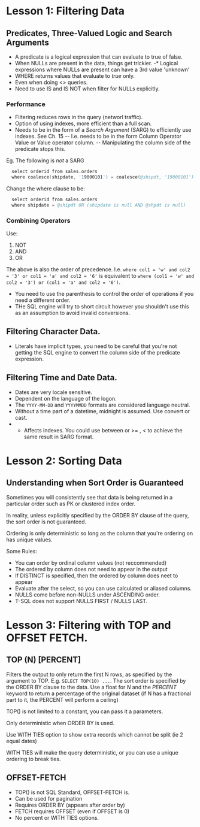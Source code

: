 # Lesson 1: Filtering Data 
## Predicates, Three-Valued Logic and Search Arguments
 - A predicate is a logical expression that can evaluate to true of false.
 - When NULLs are present in the data, things get trickier. 
 -* Logical expressions where NULLs are present can have a 3rd value 'unknown'
 - WHERE returns values that evaluate to *true* only.
 - Even when doing <> queries.
 - Need to use IS and IS NOT when filter for NULLs explicitly.

 ### Performance
  - Filtering reduces rows in the query (networl traffic).
  - Option of using indexes, more efficient than a full scan.
  - Needs to be in the form of a *Search Argument* (SARG) to efficiently use indexes. See Ch. 15
  -- I.e. needs to be in the form Column Operator Value or Value operator column.
  -- Manipulating the column side of the predicate stops this.

  Eg. The following is *not* a SARG
  ```S
    select orderid from sales.orders 
    where coalesce(shipdate, '19000101') = coalesce(@shipdt, '19000101')
  ```
  Change the where clause to be:
  ```S
    select orderid from sales.orders 
    where shipdate = @shipdt OR (shipdate is null AND @shpdt is null)
  ```

  ### Combining Operators
   Use:
   1. NOT
   2. AND
   3. OR

   The above is also the order of precedence. I.e. `where col1 = 'w' and col2 = '3' or col1 = 'a' and col2 = '6'` is equivalent to `where (col1 = 'w' and col2 = '3') or (col1 = 'a' and col2 = '6')`. 
   * You need to use the parenthesis to control the order of operations if you need a different order.
   * THe SQL engine will try to short circuit however you shouldn't use this as an assumption to avoid invalid conversions.

   ## Filtering Character Data.
   * Literals have implicit types, you need to be careful that you're not getting the SQL engine to convert the column side of the predicate expression.
   
   ## Filtering Time and Date Data.
   * Dates are very locale sensitive.
   * Dependent on the language of the logon.
   * The `YYYY-MM-DD` and `YYYYMMDD` formats are considered language neutral.
   * Without a time part of a datetime, midnight is assumed. Use convert or cast.
   * * Affects indexes. You could use between or >= , < to achieve the same result in SARG format.

# Lesson 2: Sorting Data
## Understanding when Sort Order is Guaranteed
Sometimes you will consistently see that data is being returned in a particular order such as PK or clustered index order.

In reality, unless explicitly specified by the ORDER BY clause of the query, the sort order is not guaranteed.

Ordering is only deterministic so long as the column that you're ordering on has unique values.

Some Rules:
 * You can order by ordinal column values (not reccommended)
 * The ordered by column does not need to appear in the output
 * If DISTINCT is specified, then the ordered by column does neet to appear
 * Evaluate after the select, so you can use calculated or aliased columns.
 * NULLS come before non-NULLS under ASCENDING order.
 * T-SQL does not support NULLS FIRST / NULLS LAST.

# Lesson 3: Filtering with TOP and OFFSET FETCH.
## TOP (N) [PERCENT]
Filters the output to only return the first N rows, as specified by the argument to TOP. E.g. `SELECT TOP(10) ...`. 
The sort order is specified by the ORDER BY clause to the data.
Use a float for _N_ and the *PERCENT* keyword to return a percentage of the original dataset (if N has a fractional part to it, the PERCENT will perform a ceiling)

TOP() is not limited to a constant, you can pass it a parameters.

Only deterministic when ORDER BY is used.

Use WITH TIES option to show extra records which cannot be split (ie 2 equal dates)

WITH TIES will make the query deterministic, or you can use a unique ordering to break ties.

## OFFSET-FETCH
 * TOP() is not SQL Standard, OFFSET-FETCH is.
 * Can be used for pagination
 * Requires ORDER BY (appears after order by)
 * FETCH requires OFFSET (even if OFFSET is 0)
 * No percent or WITH TIES options.